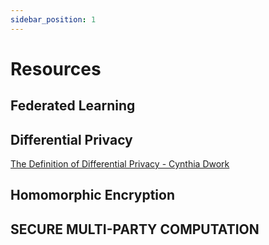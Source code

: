 ```yaml
---
sidebar_position: 1
---
```


# Resources

## Federated Learning

## Differential Privacy

[The Definition of Differential Privacy - Cynthia Dwork](https://youtu.be/lg-VhHlztqo)

## Homomorphic Encryption

## SECURE MULTI-PARTY COMPUTATION


